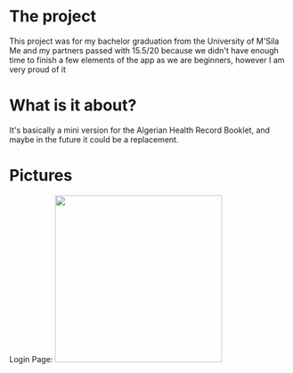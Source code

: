 # The project
This project was for my bachelor graduation from the University of M'Sila
Me and my partners passed with 15.5/20 because we didn't have enough time to finish a few elements of the app as we are beginners, however I am very proud of it 


# What is it about? 
It's basically a mini version for the Algerian Health Record Booklet, and maybe in the future it could be a replacement.


# Pictures 
Login Page: <img src="https://github.com/user-attachments/assets/16ec1a6b-cc35-4a71-88b5-9f7c655c7fa3" width="300"/>


